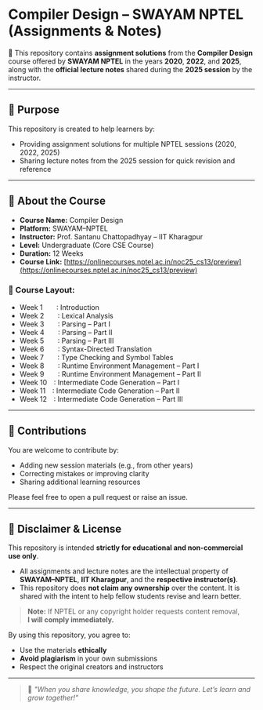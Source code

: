 # Compiler Design – SWAYAM NPTEL (Assignments & Notes)

📘 This repository contains **assignment solutions** from the **Compiler Design** course offered by **SWAYAM NPTEL** in the years **2020**, **2022**, and **2025**, along with the **official lecture notes** shared during the **2025 session** by the instructor.

---

## 🎯 Purpose

This repository is created to help learners by:
- Providing assignment solutions for multiple NPTEL sessions (2020, 2022, 2025)
- Sharing lecture notes from the 2025 session for quick revision and reference

---

## 📌 About the Course

- **Course Name:** Compiler Design  
- **Platform:** SWAYAM–NPTEL  
- **Instructor:** Prof. Santanu Chattopadhyay – IIT Kharagpur  
- **Level:** Undergraduate (Core CSE Course)  
- **Duration:** 12 Weeks  
- **Course Link:** [https://onlinecourses.nptel.ac.in/noc25_cs13/preview](https://onlinecourses.nptel.ac.in/noc25_cs13/preview)

### 📅 Course Layout:
- Week 1  : Introduction  
- Week 2  : Lexical Analysis  
- Week 3  : Parsing – Part I  
- Week 4  : Parsing – Part II  
- Week 5  : Parsing – Part III  
- Week 6  : Syntax-Directed Translation  
- Week 7  : Type Checking and Symbol Tables  
- Week 8  : Runtime Environment Management – Part I  
- Week 9  : Runtime Environment Management – Part II  
- Week 10 : Intermediate Code Generation – Part I  
- Week 11 : Intermediate Code Generation – Part II  
- Week 12 : Intermediate Code Generation – Part III

---

## 🤝 Contributions

You are welcome to contribute by:
- Adding new session materials (e.g., from other years)
- Correcting mistakes or improving clarity
- Sharing additional learning resources

Please feel free to open a pull request or raise an issue.

---

## 📜 Disclaimer & License

This repository is intended **strictly for educational and non-commercial use only**.  

- All assignments and lecture notes are the intellectual property of **SWAYAM–NPTEL**, **IIT Kharagpur**, and the **respective instructor(s)**.  
- This repository does **not claim any ownership** over the content. It is shared with the intent to help fellow students revise and learn better.  

> **Note:** If NPTEL or any copyright holder requests content removal,  
> **I will comply immediately.**

By using this repository, you agree to:
- Use the materials **ethically**
- **Avoid plagiarism** in your own submissions
- Respect the original creators and instructors

---

> 🌱 *"When you share knowledge, you shape the future. Let’s learn and grow together!"*
